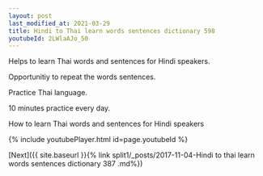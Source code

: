 ```yaml
---
layout: post
last_modified_at: 2021-03-29
title: Hindi to Thai learn words sentences dictionary 598 
youtubeId: 2LWlaAJo_50
---
```

 
 
Helps to learn Thai words and sentences for Hindi speakers.

Opportunitiy to repeat the words sentences. 

Practice Thai language. 
 
10 minutes practice every day. 
 
How to learn Thai words and sentences for Hindi speakers 
 
{% include youtubePlayer.html id=page.youtubeId %}
 
 
[Next]({{ site.baseurl }}{% link  split1/_posts/2017-11-04-Hindi to thai learn words sentences dictionary 387 .md%})
 
